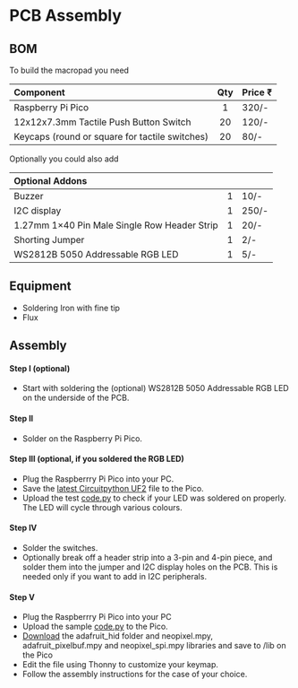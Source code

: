 # PCB Assembly

## BOM

To build the macropad you need 

| **Component** | **Qty** | **Price ₹** |
| :-------- |:---:|:---------|
| Raspberry Pi Pico | 1 | 320/- |
| 12x12x7.3mm Tactile Push Button Switch | 20 | 120/- |
| Keycaps (round or square for tactile switches) | 20 | 80/- |

Optionally you could also add

| **Optional Addons** | | |
| :-------- |:---:|:---------|
| Buzzer | 1 | 10/- |
| I2C display | 1 | 250/- |
| 1.27mm 1×40 Pin Male Single Row Header Strip | 1 | 20/- |
| Shorting Jumper | 1 | 2/- |
| WS2812B 5050 Addressable RGB LED | 1 | 5/- |

## Equipment

- Soldering Iron with fine tip
- Flux

## Assembly

#### Step I (optional)
- Start with soldering the (optional) WS2812B 5050 Addressable RGB LED on the underside of the PCB. 

#### Step II
- Solder on the Raspberry Pi Pico.

#### Step III (optional, if you soldered the RGB LED) 

- Plug the Raspberrry Pi Pico into your PC.
- Save the [latest Circuitpython UF2](https://circuitpython.org/board/raspberry_pi_pico/) file to the Pico.
- Upload the test [code.py](../firmware/circuitpython/rgb-led-test) to check if your LED was soldered on properly. The LED will cycle through various colours.

#### Step IV

- Solder the switches.
- Optionally break off a header strip into a 3-pin and 4-pin piece, and solder them into the jumper and I2C display holes on the PCB. This is needed only if you want to add in I2C peripherals. 

#### Step V

- Plug the Raspberrry Pi Pico into your PC
- Upload the sample [code.py](../firmware/circuitpython/sample) to the Pico. 
- [Download](https://circuitpython.org/libraries) the adafruit_hid folder and neopixel.mpy, adafruit_pixelbuf.mpy and neopixel_spi.mpy libraries and save to /lib on the Pico
- Edit the file using Thonny to customize your keymap.
- Follow the assembly instructions for the case of your choice.
